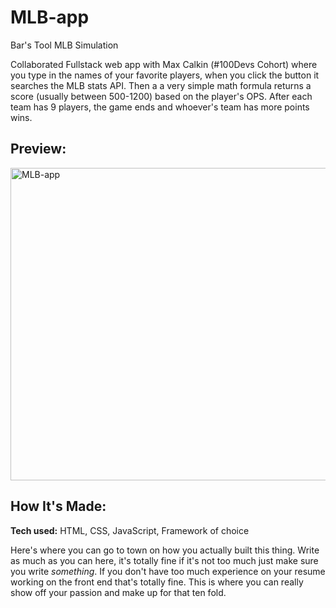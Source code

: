 # MLB-app
Bar's Tool MLB Simulation

Collaborated Fullstack web app with Max Calkin (#100Devs Cohort) where you type in the names of your favorite players, when you click the button it searches the MLB stats API. Then a a very simple math formula  returns a score (usually between 500-1200) based on the player's OPS.  After each team has 9 players, the game ends and whoever's team has more points wins.

## Preview:
<img src="https://user-images.githubusercontent.com/95299412/171309654-5ab1cfdc-3084-4757-b611-a9886fb0a112.png" width="1000" height="500" text-align="center" alt="MLB-app"/>



## How It's Made:

**Tech used:** HTML, CSS, JavaScript, Framework of choice

Here's where you can go to town on how you actually built this thing. Write as much as you can here, it's totally fine if it's not too much just make sure you write *something*. If you don't have too much experience on your resume working on the front end that's totally fine. This is where you can really show off your passion and make up for that ten fold.



